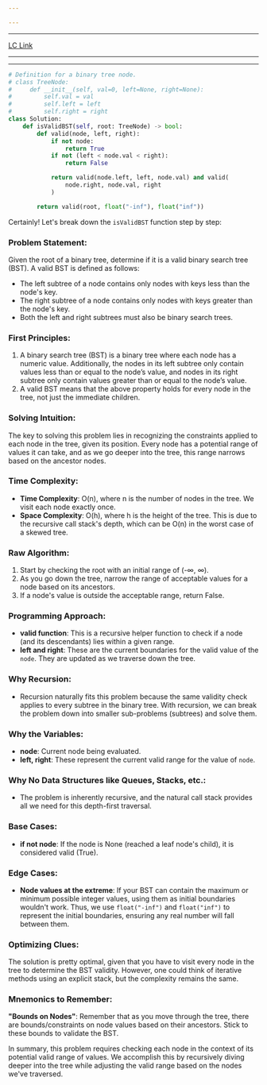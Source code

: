 ```yaml
---

---
```

---
[LC Link](https://leetcode.com/problems/validate-binary-search-tree/)

---
---

```python
# Definition for a binary tree node.
# class TreeNode:
#     def __init__(self, val=0, left=None, right=None):
#         self.val = val
#         self.left = left
#         self.right = right
class Solution:
    def isValidBST(self, root: TreeNode) -> bool:
        def valid(node, left, right):
            if not node:
                return True
            if not (left < node.val < right):
                return False

            return valid(node.left, left, node.val) and valid(
                node.right, node.val, right
            )

        return valid(root, float("-inf"), float("inf"))

```

Certainly! Let's break down the `isValidBST` function step by step:

### Problem Statement:
Given the root of a binary tree, determine if it is a valid binary search tree (BST). A valid BST is defined as follows:
- The left subtree of a node contains only nodes with keys less than the node's key.
- The right subtree of a node contains only nodes with keys greater than the node's key.
- Both the left and right subtrees must also be binary search trees.

### First Principles:
1. A binary search tree (BST) is a binary tree where each node has a numeric value. Additionally, the nodes in its left subtree only contain values less than or equal to the node’s value, and nodes in its right subtree only contain values greater than or equal to the node’s value.
2. A valid BST means that the above property holds for every node in the tree, not just the immediate children.

### Solving Intuition:
The key to solving this problem lies in recognizing the constraints applied to each node in the tree, given its position. Every node has a potential range of values it can take, and as we go deeper into the tree, this range narrows based on the ancestor nodes.

### Time Complexity:
- **Time Complexity**: O(n), where n is the number of nodes in the tree. We visit each node exactly once.
- **Space Complexity**: O(h), where h is the height of the tree. This is due to the recursive call stack's depth, which can be O(n) in the worst case of a skewed tree.

### Raw Algorithm:
1. Start by checking the root with an initial range of (-∞, ∞).
2. As you go down the tree, narrow the range of acceptable values for a node based on its ancestors.
3. If a node's value is outside the acceptable range, return False.

### Programming Approach:
- **valid function**: This is a recursive helper function to check if a node (and its descendants) lies within a given range.
- **left and right**: These are the current boundaries for the valid value of the `node`. They are updated as we traverse down the tree.

### Why Recursion:
- Recursion naturally fits this problem because the same validity check applies to every subtree in the binary tree. With recursion, we can break the problem down into smaller sub-problems (subtrees) and solve them.

### Why the Variables:
- **node**: Current node being evaluated.
- **left, right**: These represent the current valid range for the value of `node`.

### Why No Data Structures like Queues, Stacks, etc.:
- The problem is inherently recursive, and the natural call stack provides all we need for this depth-first traversal.

### Base Cases:
- **if not node**: If the node is None (reached a leaf node's child), it is considered valid (True).
  
### Edge Cases:
- **Node values at the extreme**: If your BST can contain the maximum or minimum possible integer values, using them as initial boundaries wouldn't work. Thus, we use `float("-inf")` and `float("inf")` to represent the initial boundaries, ensuring any real number will fall between them.

### Optimizing Clues:
The solution is pretty optimal, given that you have to visit every node in the tree to determine the BST validity. However, one could think of iterative methods using an explicit stack, but the complexity remains the same.

### Mnemonics to Remember:
**"Bounds on Nodes"**: Remember that as you move through the tree, there are bounds/constraints on node values based on their ancestors. Stick to these bounds to validate the BST.

In summary, this problem requires checking each node in the context of its potential valid range of values. We accomplish this by recursively diving deeper into the tree while adjusting the valid range based on the nodes we've traversed.